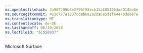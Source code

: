 ```yaml
---
ms.openlocfilehash: 3a90f709b4e2f96f98acb35a1051563ad014be8e
ms.sourcegitcommit: 483c777a1537ccab6a2a2da6a5d1fe4470dd0e7e
ms.translationtype: MT
ms.contentlocale: de-DE
ms.lasthandoff: 06/19/2019
ms.locfileid: "61550937"
---
```

Microsoft Surface